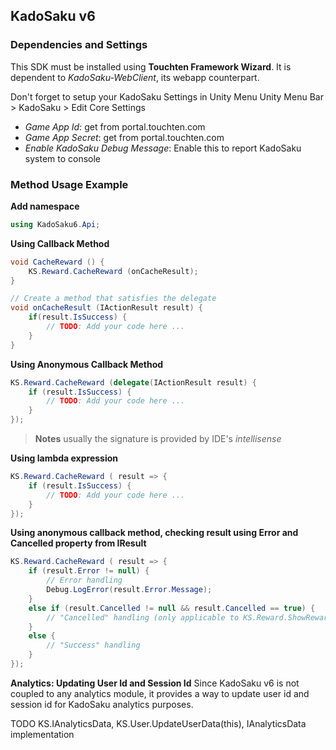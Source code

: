 ## KadoSaku v6

### Dependencies and Settings

This SDK must be installed using **Touchten Framework Wizard**.
It is dependent to *KadoSaku-WebClient*, its webapp counterpart.

Don't forget to setup your KadoSaku Settings in Unity Menu
Unity Menu Bar &gt; KadoSaku &gt; Edit Core Settings
- *Game App Id*: get from portal.touchten.com
- *Game App Secret*: get from portal.touchten.com
- *Enable KadoSaku Debug Message*: Enable this to report KadoSaku system to console

### Method Usage Example

**Add namespace**
```csharp
using KadoSaku6.Api;
```

**Using Callback Method**
```csharp
void CacheReward () {
    KS.Reward.CacheReward (onCacheResult);
}

// Create a method that satisfies the delegate
void onCacheResult (IActionResult result) {
    if(result.IsSuccess) {
        // TODO: Add your code here ...
    }
}

```

**Using Anonymous Callback Method**
```csharp
KS.Reward.CacheReward (delegate(IActionResult result) {
    if (result.IsSuccess) {
        // TODO: Add your code here ...
    }
});
```
> **Notes** usually the signature is provided by IDE's *intellisense*

**Using lambda expression**

```csharp
KS.Reward.CacheReward ( result => {
    if (result.IsSuccess) {
        // TODO: Add your code here ...
    }
});
```

**Using anonymous callback method, checking result using Error and Cancelled property from IResult**

```csharp
KS.Reward.CacheReward ( result => {
    if (result.Error != null) {
        // Error handling
        Debug.LogError(result.Error.Message);
    }
    else if (result.Cancelled != null && result.Cancelled == true) {
        // "Cancelled" handling (only applicable to KS.Reward.ShowReward() and KS.Reward.ShowIncentivizedReward() )
    }
    else {
        // "Success" handling
    }
});
```

**Analytics: Updating User Id and Session Id**
Since KadoSaku v6 is not coupled to any analytics module, it provides a way to update user id and session id for KadoSaku analytics purposes.


TODO KS.IAnalyticsData, KS.User.UpdateUserData(this), IAnalyticsData implementation
